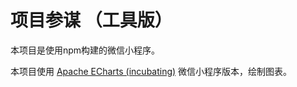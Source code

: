 # 项目参谋 （工具版）

本项目是使用npm构建的微信小程序。

本项目使用 [Apache ECharts (incubating)](https://github.com/apache/incubator-echarts) 微信小程序版本，绘制图表。

